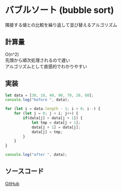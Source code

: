 # バブルソート (bubble sort)
隣接する値との比較を繰り返して並び替えるアルゴリズム

## 計算量
O(n^2) <br>
先頭から順次処理されるので遅い<br>
アルゴリズムとして直感的でわかりやすい<br>

## 実装
```javascript
let data = [30, 10, 40, 90, 70, 20, 80];
console.log("before ", data);

for (let i = data.length - 1; i > 0; i--) {
    for (let j = 0; j < i; j++) {
        if(data[j] > data[j + 1]) {
            let tmp = data[j + 1];
            data[j + 1] = data[j];
            data[j] = tmp;
        }
    }
}

console.log("after ", data);
```

## ソースコード
[GitHub](https://github.com/pixcelo/Algorithm_csharp/blob/main/Algorithms/Service/SortService.cs)
